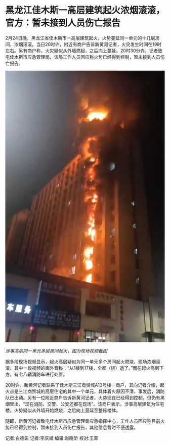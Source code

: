 # 黑龙江佳木斯一高层建筑起火浓烟滚滚，官方：暂未接到人员伤亡报告

2月24日晚，黑龙江省佳木斯市一高层建筑起火，火势蔓延同一单元的十几层房间，浓烟滚滚。当日20时许，附近有商户告诉新黄河记者，火灾发生时间在19时左右。另有商户称，火灾疑似从外墙燃起，之后向上蔓延。20时30分许，记者致电佳木斯市应急管理局，该局工作人员回应称火势已经得到控制，暂未接到人员伤亡报告。

![f4f88ceaf11520b539d7165e5ddd0e69.jpg](https://raw.githubusercontent.com/qqhsx/qqnews_image/main/2024/02/24/黑龙江佳木斯一高层建筑起火浓烟滚滚，官方：暂未接到人员伤亡报告/f4f88ceaf11520b539d7165e5ddd0e69.jpg)

_涉事高层同一单元多层房间起火，图为现场视频截图_

据多段现场视频显示，起火高层疑似为同一单元多个房间起火燃烧，现场浓烟滚滚。其中一段视频的画外音称：“从1楼到17楼，全都（烧）透了。”而在起火高层下方，有七八辆消防车进行处置。

20时许，新黄河记者联系了佳木斯三江商贸城A13号楼一商户，其向记者介绍，起火点是三江商贸城的高层住宅的其中一个单元，具体着火原因不清，事发后，消防队已出动。另有一位附近商户告诉新黄河记者，火势现在已经得到控制，但仍有黑烟冒出，“现在消防、交警、公安还都在现场”。该商户表示，涉事高层建筑为住宅楼，火势疑似从外墙开始燃烧，之后向上蔓延至整栋楼体。

随即，新黄河记者致电佳木斯市应急管理局应急指挥中心，工作人员回应称目前火势已经得到控制，暂未接到人员伤亡报告，其他信息暂时不便透露。

记者:白德彰 记者:李庆斌 编辑:赵晓昕 校对:王菲

